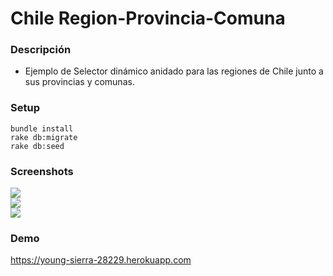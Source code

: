 # Chile Region-Provincia-Comuna

### Descripción
- Ejemplo de Selector dinámico anidado para las regiones de Chile junto a sus provincias y comunas.

### Setup
```
bundle install
rake db:migrate
rake db:seed
```

### Screenshots

<img src="https://i.imgur.com/V5a9h51.png" />
</br>
<img src="https://i.imgur.com/z6iQVku.png" />
<br>
<img src="https://i.imgur.com/pd3PyHZ.png" />

### Demo
https://young-sierra-28229.herokuapp.com
